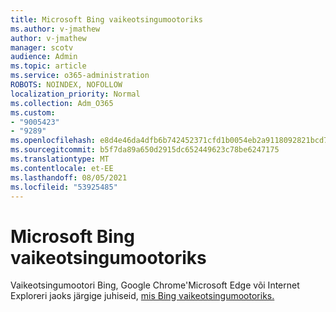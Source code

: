```yaml
---
title: Microsoft Bing vaikeotsingumootoriks
ms.author: v-jmathew
author: v-jmathew
manager: scotv
audience: Admin
ms.topic: article
ms.service: o365-administration
ROBOTS: NOINDEX, NOFOLLOW
localization_priority: Normal
ms.collection: Adm_O365
ms.custom:
- "9005423"
- "9289"
ms.openlocfilehash: e8d4e46da4dfb6b742452371cfd1b0054eb2a9118092821bcd7b66ef4121d02f
ms.sourcegitcommit: b5f7da89a650d2915dc652449623c78be6247175
ms.translationtype: MT
ms.contentlocale: et-EE
ms.lasthandoff: 08/05/2021
ms.locfileid: "53925485"
---
```

# <a name="make-microsoft-bing-your-default-search-engine"></a>Microsoft Bing vaikeotsingumootoriks

Vaikeotsingumootori Bing, Google Chrome'Microsoft Edge või Internet Exploreri jaoks järgige juhiseid, [mis Bing vaikeotsingumootoriks.](https://go.microsoft.com/fwlink/?linkid=2148834)
